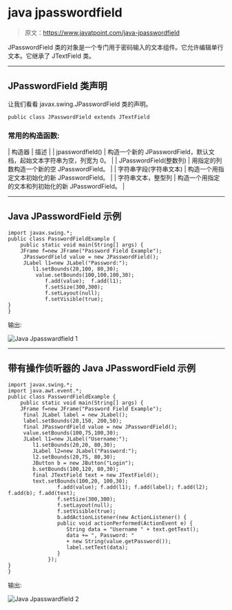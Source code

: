 # java jpasswordfield

> 原文：<https://www.javatpoint.com/java-jpasswordfield>

JPasswordField 类的对象是一个专门用于密码输入的文本组件。它允许编辑单行文本。它继承了 JTextField 类。

* * *

## JPasswordField 类声明

让我们看看 javax.swing.JPasswordField 类的声明。

```
public class JPasswordField extends JTextField

```

### 常用的构造函数:

| 构造器 | 描述 |
| jpasswordfield() | 构造一个新的 JPasswordField，默认文档，起始文本字符串为空，列宽为 0。 |
| JPasswordField(整数列) | 用指定的列数构造一个新的空 JPasswordField。 |
| 字符串字段(字符串文本) | 构造一个用指定文本初始化的新 JPasswordField。 |
| 字符串文本，整型列 | 构造一个用指定的文本和列初始化的新 JPasswordField。 |

* * *

## Java JPasswordField 示例

```
import javax.swing.*;  
public class PasswordFieldExample {
	public static void main(String[] args) {  
	JFrame f=new JFrame("Password Field Example");  
	 JPasswordField value = new JPasswordField(); 
	 JLabel l1=new JLabel("Password:");  
	    l1.setBounds(20,100, 80,30);  
	     value.setBounds(100,100,100,30);  
            f.add(value);  f.add(l1);
            f.setSize(300,300);  
            f.setLayout(null);  
            f.setVisible(true);   
}
}

```

输出:

![Java Jpasswardfield 1](../img/3f75b9bd23aa5535109112bd782fdd4c.png)

* * *

## 带有操作侦听器的 Java JPasswordField 示例

```
import javax.swing.*;  
import java.awt.event.*;
public class PasswordFieldExample {
	public static void main(String[] args) {  
	JFrame f=new JFrame("Password Field Example");  
	 final JLabel label = new JLabel();          
	 label.setBounds(20,150, 200,50);
	 final JPasswordField value = new JPasswordField(); 
	 value.setBounds(100,75,100,30); 
	 JLabel l1=new JLabel("Username:");  
	    l1.setBounds(20,20, 80,30);  
	    JLabel l2=new JLabel("Password:");  
	    l2.setBounds(20,75, 80,30);  
	    JButton b = new JButton("Login");
	    b.setBounds(100,120, 80,30);  
	    final JTextField text = new JTextField();
	    text.setBounds(100,20, 100,30);  
                f.add(value); f.add(l1); f.add(label); f.add(l2); f.add(b); f.add(text);
                f.setSize(300,300);  
                f.setLayout(null);  
                f.setVisible(true);   
                b.addActionListener(new ActionListener() {
                public void actionPerformed(ActionEvent e) {     
                   String data = "Username " + text.getText();
                   data += ", Password: " 
                   + new String(value.getPassword()); 
                   label.setText(data);        
                }
             }); 
}
}

```

输出:

![Java Jpasswardfield 2](../img/32ad748e1ae9dfffcfef897f31bcc972.png)